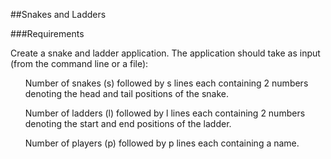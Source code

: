 ##Snakes and Ladders

###Requirements

Create a snake and ladder application. The application should take as input (from the command line or a file):

<ul>Number of snakes (s) followed by s lines each containing 2 numbers denoting the head and tail positions of the snake.</ul>
<ul>Number of ladders (l) followed by l lines each containing 2 numbers denoting the start and end positions of the ladder.</ul>
<ul>Number of players (p) followed by p lines each containing a name.</ul>